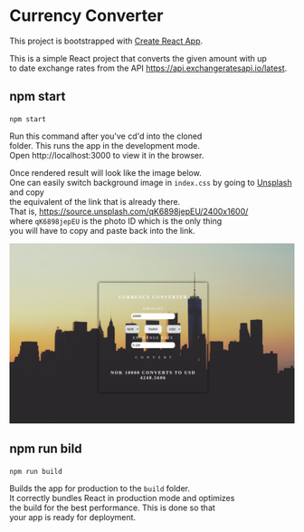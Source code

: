 # Currency Converter

This project is bootstrapped with [Create React App](https://create-react-app.dev/).

This is a simple React project that converts the given amount with up  
to date exchange rates from the API https://api.exchangeratesapi.io/latest.

## npm start

`npm start`

Run this command after you've cd'd into the cloned  
folder. This runs the app in the development mode.  
Open http://localhost:3000 to view it in the browser.

Once rendered result will look like the image below.  
One can easily switch background image in `index.css`
by going to [Unsplash](https://unsplash.com) and copy  
the equivalent of the link that is already there.  
That is, https://source.unsplash.com/qK6898jepEU/2400x1600/  
where `qK6898jepEU` is the photo ID which is the only thing  
you will have to copy and paste back into the link.

<p align="center">
  <img src="images/app-background.png"/>
</p>

## npm run bild

`npm run build`

Builds the app for production to the `build` folder.  
It correctly bundles React in production mode and optimizes  
the build for the best performance. This is done so that  
your app is ready for deployment.

